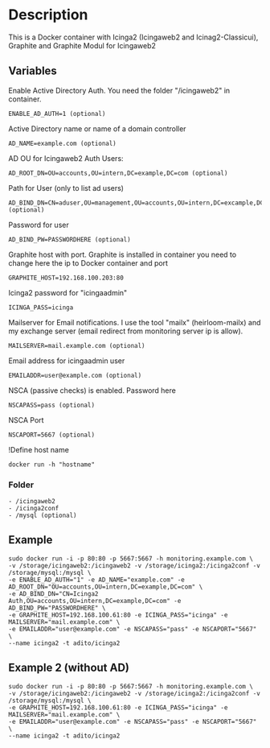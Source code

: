 # Description

This is a Docker container with Icinga2 (Icingaweb2 and Icinag2-Classicui), Graphite and Graphite Modul for Icingaweb2

## Variables

  Enable Active Directory Auth. You need the folder "/icingaweb2" in container.

    ENABLE_AD_AUTH=1 (optional)
  
  Active Directory name or name of a domain controller
  
    AD_NAME=example.com (optional)
  
  AD OU for Icingaweb2 Auth Users:
    
    AD_ROOT_DN=OU=accounts,OU=intern,DC=example,DC=com (optional)
  
  Path for User (only to list ad users)
    
    AD_BIND_DN=CN=aduser,OU=management,OU=accounts,OU=intern,DC=excample,DC=com (optional)
  
  Password for user
  
    AD_BIND_PW=PASSWORDHERE (optional)
  
  Graphite host with port. Graphite is installed in container you need to change here the ip to Docker container and port
  
    GRAPHITE_HOST=192.168.100.203:80 
  
  Icinga2 password for "icingaadmin"
  
    ICINGA_PASS=icinga
  
  Mailserver for Email notifications. I use the tool "mailx" (heirloom-mailx) and my exchange server (email redirect from monitoring server ip is allow).  
  
    MAILSERVER=mail.example.com (optional)
  
  Email address for icingaadmin user
  
    EMAILADDR=user@example.com (optional)
  
  NSCA (passive checks) is enabled. Password here
    
    NSCAPASS=pass (optional)
  
  NSCA Port
    
    NSCAPORT=5667 (optional)
    
  !Define host name
  
    docker run -h "hostname"
    
### Folder

    - /icingaweb2
    - /icinga2conf
    - /mysql (optional)
       
    
## Example
  
    sudo docker run -i -p 80:80 -p 5667:5667 -h monitoring.example.com \
    -v /storage/icingaweb2:/icingaweb2 -v /storage/icinga2:/icinga2conf -v /storage/mysql:/mysql \
    -e ENABLE_AD_AUTH="1" -e AD_NAME="example.com" -e AD_ROOT_DN="OU=accounts,OU=intern,DC=example,DC=com" \
    -e AD_BIND_DN="CN=Icinga2 Auth,OU=accounts,OU=intern,DC=example,DC=com" -e AD_BIND_PW="PASSWORDHERE" \
    -e GRAPHITE_HOST=192.168.100.61:80 -e ICINGA_PASS="icinga" -e MAILSERVER="mail.example.com" \
    -e EMAILADDR="user@example.com" -e NSCAPASS="pass" -e NSCAPORT="5667" \
    --name icinga2 -t adito/icinga2

## Example 2 (without AD)

    sudo docker run -i -p 80:80 -p 5667:5667 -h monitoring.example.com \
    -v /storage/icingaweb2:/icingaweb2 -v /storage/icinga2:/icinga2conf -v /storage/mysql:/mysql \
    -e GRAPHITE_HOST=192.168.100.61:80 -e ICINGA_PASS="icinga" -e MAILSERVER="mail.example.com" \
    -e EMAILADDR="user@example.com" -e NSCAPASS="pass" -e NSCAPORT="5667" \
    --name icinga2 -t adito/icinga2
    
    